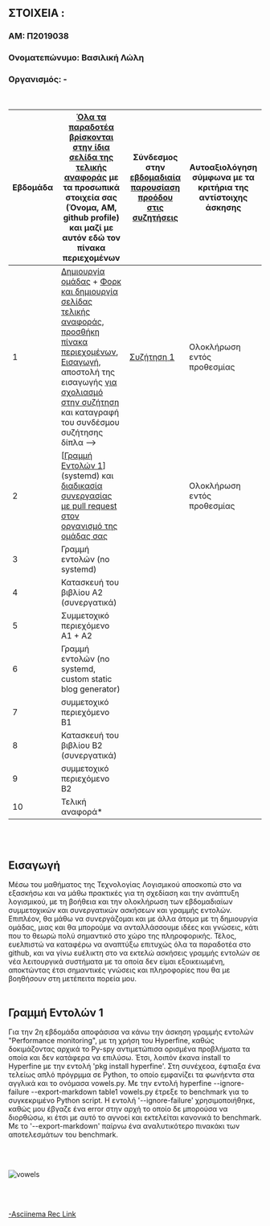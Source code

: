 ## ΣΤΟΙΧΕΙΑ : 

### ΑΜ: Π2019038
### Ονοματεπώνυμο: Βασιλική Λώλη 
### Οργανισμός: -

<br>

| Εβδομάδα | [Όλα τα παραδοτέα βρίσκονται στην ίδια σελίδα της τελικής αναφοράς](https://epidrome.github.io/teaching/deliverables/) με τα προσωπικά στοιχεία σας (Όνομα, ΑΜ, github profile) και μαζί με αυτόν εδώ τον πίνακα περιεχομένων | Σύνδεσμος στην [εβδομαδιαία παρουσίαση προόδου στις συζητήσεις](https://github.com/courses-ionio/help/discussions/categories/show-and-tell) | Αυτοαξιολόγηση σύμφωνα με τα κριτήρια της αντίστοιχης άσκησης |
| --- | --- | --- | --- |
| 1 | [Δημιουργία ομάδας](https://epidrome.github.io/teaching/team/) + [Φορκ και δημιουργία σελίδας τελικής αναφοράς](https://epidrome.github.io/teaching/guide/), [προσθήκη πίνακα περιεχομένων](https://raw.githubusercontent.com/courses-ionio/sw/master/README.md), [<a href="#Εισαγωγή"><span class="toctext">Εισαγωγή</span></a>](https://epidrome.github.io/teaching/intro/), αποστολή της εισαγωγής [για σχολιασμό στην συζήτηση](https://github.com/courses-ionio/sw/discussions/categories/show-and-tell) και καταγραφή του συνδέσμου συζήτησης δίπλα --> | [Συζήτηση 1](https://github.com/courses-ionio/sw/discussions/1177) | Ολοκλήρωση εντός προθεσμίας |
| 2 | [<a href="#Γραμμή Εντολών 1"><span class="toctext">Γραμμή Εντολών 1</span></a>] (systemd) και [διαδικασία συνεργασίας με pull request στον οργανισμό της ομάδας σας](https://epidrome.github.io/teaching/team) | | Ολοκλήρωση εντός προθεσμίας |
| 3 | Γραμμή εντολών (no systemd) | | |
| 4 | Κατασκευή του βιβλίου Α2 (συνεργατικά) | | |
| 5 | Συμμετοχικό περιεχόμενο A1 + A2 | | |
| 6 | Γραμμή εντολών (no systemd, custom static blog generator) | | |
| 7 | συμμετοχικό περιεχόμενο B1 | | |
| 8 | Κατασκευή του βιβλίου Β2 (συνεργατικά) | | |
| 9 | συμμετοχικό περιεχόμενο B2 | | |
| 10 | Τελική αναφορά* | | |

<br><br/>

<h2><span id="Εισαγωγή">Εισαγωγή</span></h2>

Μέσω του μαθήματος της Τεχνολογίας Λογισμικού αποσκοπώ στο να εξασκήσω και να μάθω πρακτικές για τη σχεδίαση και την ανάπτυξη λογισμικού, με τη βοήθεια και την 
ολοκλήρωση των εβδομαδιαίων συμμετοχικών και συνεργατικών ασκήσεων και γραμμής εντολών. Επιπλέον, θα μάθω να συνεργάζομαι και με άλλα άτομα με τη δημιουργία ομάδας,
μιας και θα μπορούμε να ανταλλάσσουμε ιδέες και γνώσεις, κάτι που το θεωρώ πολύ σημαντικό στο χώρο της πληροφορικής. Τέλος, ευελπιστώ να καταφέρω να αναπτύξω επιτυχώς όλα τα παραδοτέα στο github, και να γίνω ευέλικτη στο να εκτελώ ασκήσεις γραμμής εντολών σε νέα λειτουργικά συστήματα με τα οποία δεν είμαι εξοικειωμένη, αποκτώντας έτσι σημαντικές γνώσεις και πληροφορίες που θα με βοηθήσουν στη μετέπειτα πορεία μου.
<br><br/>


<h2><span id="Γραμμή Εντολών 1">Γραμμή Εντολών 1</span></h2>

Για την 2η εβδομάδα αποφάσισα να κάνω την άσκηση γραμμής εντολών "Performance monitoring", με τη χρήση του Hyperfine, καθώς δοκιμάζοντας αρχικά το Py-spy αντιμετώπισα ορισμένα προβλήματα τα οποία και δεν κατάφερα να επιλύσω. Έτσι, λοιπόν έκανα install το Hyperfine με την εντολή 'pkg install hyperfine'. Στη συνέχεοα, έφτιαξα ένα τελείως απλό πρόγρμμα σε Python, το οποίο εμφανίζει τα φωνήεντα στα αγγλικά και το ονόμασα vowels.py. Με την εντολή hyperfine --ignore-failure --export-markdown table1 vowels.py έτρεξε το benchmark για το συγκεκριμένο Python script. Η εντολή '--ignore-failure' χρησιμοποιήθηκε, καθώς μου έβγαζε ένα error στην αρχή το οποίο δε μπορούσα να διορθώσω, κι έτσι με αυτό το αγνοεί και εκτελείται κανονικά to benchmark. Με το '--export-markdown' παίρνω ένα αναλυτικότερο πινακάκι των αποτελεσμάτων του benchmark. 

<br/><br>

![vowels](https://user-images.githubusercontent.com/72350646/221419973-5402a8ba-d86f-46c9-8de9-fb152d4093ef.png)

<br/><br>

[-Asciinema Rec Link](https://asciinema.org/a/563027)
